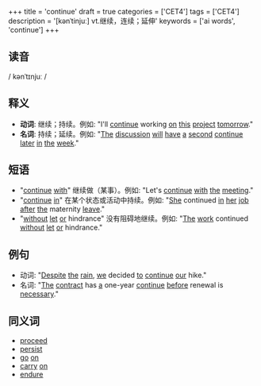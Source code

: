 +++
title = 'continue'
draft = true
categories = ['CET4']
tags = ['CET4']
description = '[kənˈtinjuː] vt.继续，连续；延伸'
keywords = ['ai words', 'continue']
+++

## 读音
/ kənˈtɪnjuː /

## 释义
- **动词**: 继续；持续。例如: "I'll [continue](/post/continue/) working [on](/post/on/) [this](/post/this/) [project](/post/project/) [tomorrow](/post/tomorrow/)."
- **名词**: 持续；延续。例如: "[The](/post/the/) [discussion](/post/discussion/) [will](/post/will/) [have](/post/have/) [a](/post/a/) [second](/post/second/) [continue](/post/continue/) [later](/post/later/) [in](/post/in/) [the](/post/the/) [week](/post/week/)."

## 短语
- "[continue](/post/continue/) [with](/post/with/)" 继续做（某事）。例如: "Let's [continue](/post/continue/) [with](/post/with/) [the](/post/the/) [meeting](/post/meeting/)."
- "[continue](/post/continue/) [in](/post/in/)" 在某个状态或活动中持续。例如: "[She](/post/she/) continued [in](/post/in/) [her](/post/her/) [job](/post/job/) [after](/post/after/) [the](/post/the/) maternity [leave](/post/leave/)."
- "[without](/post/without/) [let](/post/let/) [or](/post/or/) hindrance" 没有阻碍地继续。例如: "[The](/post/the/) [work](/post/work/) continued [without](/post/without/) [let](/post/let/) [or](/post/or/) hindrance."

## 例句
- 动词: "[Despite](/post/despite/) [the](/post/the/) [rain](/post/rain/), [we](/post/we/) decided [to](/post/to/) [continue](/post/continue/) [our](/post/our/) hike."
- 名词: "[The](/post/the/) [contract](/post/contract/) has [a](/post/a/) one-year [continue](/post/continue/) [before](/post/before/) renewal is [necessary](/post/necessary/)."

## 同义词
- [proceed](/post/proceed/)
- [persist](/post/persist/)
- [go](/post/go/) [on](/post/on/)
- [carry](/post/carry/) [on](/post/on/)
- [endure](/post/endure/)
